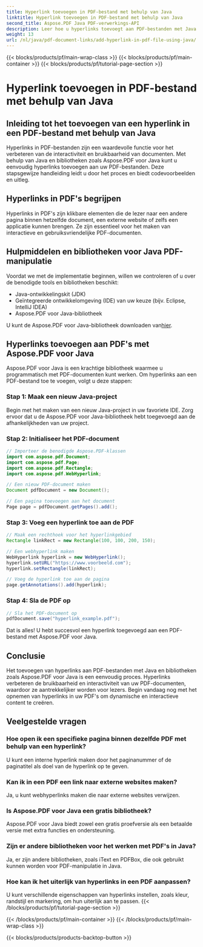 ```yaml
---
title: Hyperlink toevoegen in PDF-bestand met behulp van Java
linktitle: Hyperlink toevoegen in PDF-bestand met behulp van Java
second_title: Aspose.PDF Java PDF-verwerkings-API
description: Leer hoe u hyperlinks toevoegt aan PDF-bestanden met Java met stapsgewijze instructies en broncode. Verbeter uw PDF-documenten met interactiviteit.
weight: 13
url: /nl/java/pdf-document-links/add-hyperlink-in-pdf-file-using-java/
---
```


{{< blocks/products/pf/main-wrap-class >}}
{{< blocks/products/pf/main-container >}}
{{< blocks/products/pf/tutorial-page-section >}}

# Hyperlink toevoegen in PDF-bestand met behulp van Java


## Inleiding tot het toevoegen van een hyperlink in een PDF-bestand met behulp van Java

Hyperlinks in PDF-bestanden zijn een waardevolle functie voor het verbeteren van de interactiviteit en bruikbaarheid van documenten. Met behulp van Java en bibliotheken zoals Aspose.PDF voor Java kunt u eenvoudig hyperlinks toevoegen aan uw PDF-bestanden. Deze stapsgewijze handleiding leidt u door het proces en biedt codevoorbeelden en uitleg.

## Hyperlinks in PDF's begrijpen

Hyperlinks in PDF's zijn klikbare elementen die de lezer naar een andere pagina binnen hetzelfde document, een externe website of zelfs een applicatie kunnen brengen. Ze zijn essentieel voor het maken van interactieve en gebruiksvriendelijke PDF-documenten.

## Hulpmiddelen en bibliotheken voor Java PDF-manipulatie

Voordat we met de implementatie beginnen, willen we controleren of u over de benodigde tools en bibliotheken beschikt:

- Java-ontwikkelingskit (JDK)
- Geïntegreerde ontwikkelomgeving (IDE) van uw keuze (bijv. Eclipse, IntelliJ IDEA)
- Aspose.PDF voor Java-bibliotheek

 U kunt de Aspose.PDF voor Java-bibliotheek downloaden van[hier](https://releases.aspose.com/pdf/java/).

## Hyperlinks toevoegen aan PDF's met Aspose.PDF voor Java

Aspose.PDF voor Java is een krachtige bibliotheek waarmee u programmatisch met PDF-documenten kunt werken. Om hyperlinks aan een PDF-bestand toe te voegen, volgt u deze stappen:

### Stap 1: Maak een nieuw Java-project

Begin met het maken van een nieuw Java-project in uw favoriete IDE. Zorg ervoor dat u de Aspose.PDF voor Java-bibliotheek hebt toegevoegd aan de afhankelijkheden van uw project.

### Stap 2: Initialiseer het PDF-document

```java
// Importeer de benodigde Aspose.PDF-klassen
import com.aspose.pdf.Document;
import com.aspose.pdf.Page;
import com.aspose.pdf.Rectangle;
import com.aspose.pdf.WebHyperlink;

// Een nieuw PDF-document maken
Document pdfDocument = new Document();

// Een pagina toevoegen aan het document
Page page = pdfDocument.getPages().add();
```

### Stap 3: Voeg een hyperlink toe aan de PDF

```java
// Maak een rechthoek voor het hyperlinkgebied
Rectangle linkRect = new Rectangle(100, 100, 200, 150);

// Een webhyperlink maken
WebHyperlink hyperlink = new WebHyperlink();
hyperlink.setURL("https://www.voorbeeld.com");
hyperlink.setRectangle(linkRect);

// Voeg de hyperlink toe aan de pagina
page.getAnnotations().add(hyperlink);
```

### Stap 4: Sla de PDF op

```java
// Sla het PDF-document op
pdfDocument.save("hyperlink_example.pdf");
```

Dat is alles! U hebt succesvol een hyperlink toegevoegd aan een PDF-bestand met Aspose.PDF voor Java.

## Conclusie

Het toevoegen van hyperlinks aan PDF-bestanden met Java en bibliotheken zoals Aspose.PDF voor Java is een eenvoudig proces. Hyperlinks verbeteren de bruikbaarheid en interactiviteit van uw PDF-documenten, waardoor ze aantrekkelijker worden voor lezers. Begin vandaag nog met het opnemen van hyperlinks in uw PDF's om dynamische en interactieve content te creëren.

## Veelgestelde vragen

### Hoe open ik een specifieke pagina binnen dezelfde PDF met behulp van een hyperlink?

U kunt een interne hyperlink maken door het paginanummer of de paginatitel als doel van de hyperlink op te geven.

### Kan ik in een PDF een link naar externe websites maken?

Ja, u kunt webhyperlinks maken die naar externe websites verwijzen.

### Is Aspose.PDF voor Java een gratis bibliotheek?

Aspose.PDF voor Java biedt zowel een gratis proefversie als een betaalde versie met extra functies en ondersteuning.

### Zijn er andere bibliotheken voor het werken met PDF's in Java?

Ja, er zijn andere bibliotheken, zoals iText en PDFBox, die ook gebruikt kunnen worden voor PDF-manipulatie in Java.

### Hoe kan ik het uiterlijk van hyperlinks in een PDF aanpassen?

U kunt verschillende eigenschappen van hyperlinks instellen, zoals kleur, randstijl en markering, om hun uiterlijk aan te passen.
{{< /blocks/products/pf/tutorial-page-section >}}

{{< /blocks/products/pf/main-container >}}
{{< /blocks/products/pf/main-wrap-class >}}

{{< blocks/products/products-backtop-button >}}
